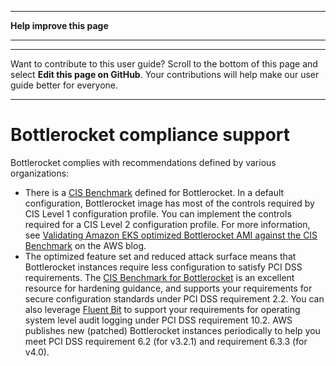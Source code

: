 --------

 **Help improve this page** 

--------

--------

Want to contribute to this user guide? Scroll to the bottom of this page and select **Edit this page on GitHub**\. Your contributions will help make our user guide better for everyone\.

--------

# Bottlerocket compliance support<a name="bottlerocket-compliance-support"></a>

 Bottlerocket complies with recommendations defined by various organizations:
+ There is a [CIS Benchmark](https://www.cisecurity.org/benchmark/bottlerocket) defined for Bottlerocket\. In a default configuration, Bottlerocket image has most of the controls required by CIS Level 1 configuration profile\. You can implement the controls required for a CIS Level 2 configuration profile\. For more information, see [Validating Amazon EKS optimized Bottlerocket AMI against the CIS Benchmark](https://aws.amazon.com/blogs/containers/validating-amazon-eks-optimized-bottlerocket-ami-against-the-cis-benchmark/) on the AWS blog\.
+ The optimized feature set and reduced attack surface means that Bottlerocket instances require less configuration to satisfy PCI DSS requirements\. The [CIS Benchmark for Bottlerocket](https://www.cisecurity.org/benchmark/bottlerocket) is an excellent resource for hardening guidance, and supports your requirements for secure configuration standards under PCI DSS requirement 2\.2\. You can also leverage [Fluent Bit](https://opensearch.org/blog/technical-post/2022/07/bottlerocket-k8s-fluent-bit/) to support your requirements for operating system level audit logging under PCI DSS requirement 10\.2\. AWS publishes new \(patched\) Bottlerocket instances periodically to help you meet PCI DSS requirement 6\.2 \(for v3\.2\.1\) and requirement 6\.3\.3 \(for v4\.0\)\.